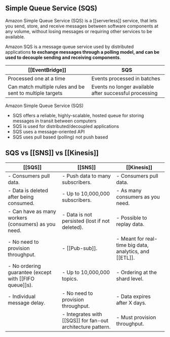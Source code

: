 ## Simple Queue Service (SQS)

Amazon Simple Queue Service (SQS) is a [[serverless]] service, that lets you send, store, and receive messages between software components at any volume, without losing messages or requiring other services to be available.

Amazon SQS is a message queue service used by distributed applications **to exchange messages through a polling model, and can be used to decouple sending and receiving components**.


| [[EventBridge]] | SQS |
| ------------ | ---- |
| Processed one at a time | Events processed in batches |
| Can match multiple rules and be sent to  multiple targets | Events no longer available after successful processing |

Amazon Simple Queue Service (SQS)

-   SQS offers a reliable, highly-scalable, hosted queue for storing messages in transit between computers
-   SQS is used for distributed/decoupled applications
-   SQS uses a message-oriented API
-   SQS uses pull based (polling) not push based

## SQS vs [[SNS]] vs [[Kinesis]]

| [[SQS]]                                                  | [[SNS]]                                                      | [[Kinesis]]                                                      |
| ---------------------------------------------------- | -------------------------------------------------------- | ------------------------------------------------------------ |
| \- Consumers pull data.                              | \- Push data to many subscribers.                        | \- Consumers pull data.                                      |
| \- Data is deleted after being consumed.             | \- Up to 10,000,000 subscribers.                         | \- As many consumers as you need.                            |
| \- Can have as many workers (consumers) as you need. | \- Data is not persisted (lost if not deleted).          | \- Possible to replay data.                                  |
| \- No need to provision throughput.                  | \- [[Pub-sub]].                                              | \- Meant for real-time big data, analytics, and [[ETL]]. |
| \- No ordering guarantee (except with [[FIFO queue]]s).  | \- Up to 10,000,000 topics.                              | \- Ordering at the shard level.                              |
| \- Individual message delay.                         | \- No need to provision throughput.                      | \- Data expires after X days.                                |
|                                                      | \- Integrates with [[SQS]] for fan-out architecture pattern. | \- Must provision throughput.                                |
